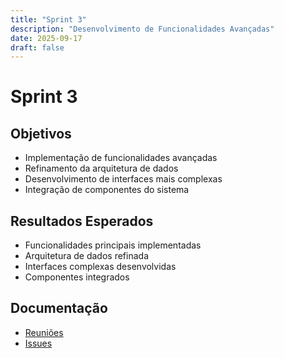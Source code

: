 ```yaml
---
title: "Sprint 3"
description: "Desenvolvimento de Funcionalidades Avançadas"
date: 2025-09-17
draft: false
---
```


# Sprint 3

## Objetivos
- Implementação de funcionalidades avançadas
- Refinamento da arquitetura de dados
- Desenvolvimento de interfaces mais complexas
- Integração de componentes do sistema

## Resultados Esperados
- Funcionalidades principais implementadas
- Arquitetura de dados refinada
- Interfaces complexas desenvolvidas
- Componentes integrados

## Documentação
- [Reuniões](./reunioes)
- [Issues](./issues)